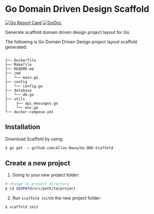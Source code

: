 # Go Domain Driven Design Scaffold

[![Go Report Card](https://goreportcard.com/badge/github.com/Allan-Nava/Go-DDD-Scaffold)](https://goreportcard.com/report/github.com/Allan-Nava/Go-DDD-Scaffold)
[![GoDoc](https://godoc.org/github.com/Allan-Nava/Go-DDD-Scaffold?status.svg)](https://godoc.org/github.com/Allan-Nava/Go-DDD-Scaffold)


Generate scaffold domain driven design project layout for Go.

The following is Go Domain Driven Design project layout scaffold generated:

```

├── Dockerfile
├── Makefile
├── README.md
├── cmd
│   └── main.go
├── config
│   └── config.go
├── database
│   └── db.go
├── utils
│    ├── api_messages.go
│    └── env.go
└── docker-compose.yml

```


## Installation

Download Scaffold by using:
```sh
$ go get -u github.com/Allan-Nava/Go-DDD-Scaffold
```

## Create a new project

1. Going to your new project folder:

```bash
# change to project directory
$ cd $GOPATH/src/path/to/project
``` 

2. Run `scaffold init`in the new project folder:


```bash
$ scaffold init
```

